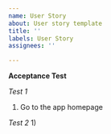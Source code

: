 ```yaml
---
name: User Story
about: User story template
title: ''
labels: User Story
assignees: ''

---
```


**Acceptance Test**

*Test 1*
1) Go to the app homepage


*Test 2*
1)
